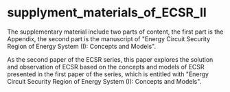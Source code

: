 # supplyment_materials_of_ECSR_II
  The supplementary material include two parts of content, the first part is 
the Appendix, the second part is the manuscript of "Energy Circuit Security
Region of Energy System (I): Concepts and Models".

  As the second paper of the ECSR series, this paper explores the solution and 
observation of ECSR based on the concepts and models of ECSR presented in the
first paper of the series, which is entitled with "Energy Circuit Security 
Region of Energy System (I): Concepts and Models".
